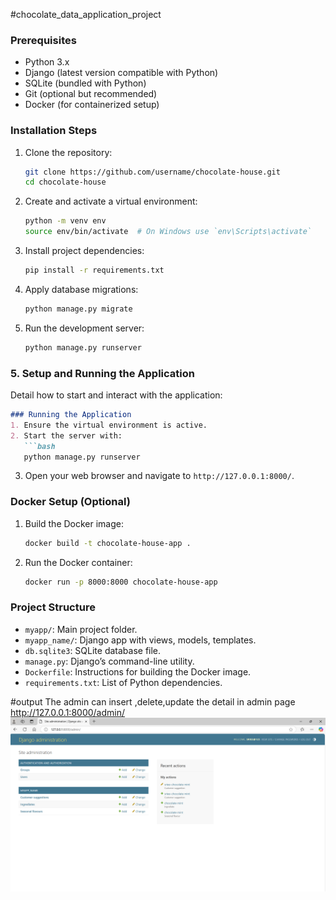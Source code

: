 #chocolate_data_application_project

### Prerequisites
- Python 3.x
- Django (latest version compatible with Python)
- SQLite (bundled with Python)
- Git (optional but recommended)
- Docker (for containerized setup)

### Installation Steps
1. Clone the repository:
   ```bash
   git clone https://github.com/username/chocolate-house.git
   cd chocolate-house
   ```

2. Create and activate a virtual environment:
   ```bash
   python -m venv env
   source env/bin/activate  # On Windows use `env\Scripts\activate`
   ```

3. Install project dependencies:
   ```bash
   pip install -r requirements.txt
   ```

4. Apply database migrations:
   ```bash
   python manage.py migrate
   ```

5. Run the development server:
   ```bash
   python manage.py runserver
   ```

### 5. **Setup and Running the Application**
Detail how to start and interact with the application:
```markdown
### Running the Application
1. Ensure the virtual environment is active.
2. Start the server with:
   ```bash
   python manage.py runserver
   ```
3. Open your web browser and navigate to `http://127.0.0.1:8000/`.

### Docker Setup (Optional)
1. Build the Docker image:
   ```bash
   docker build -t chocolate-house-app .
   ```
2. Run the Docker container:
   ```bash
   docker run -p 8000:8000 chocolate-house-app
   ```
### Project Structure
- `myapp/`: Main project folder.
- `myapp_name/`: Django app with views, models, templates.
- `db.sqlite3`: SQLite database file.
- `manage.py`: Django’s command-line utility.
- `Dockerfile`: Instructions for building the Docker image.
- `requirements.txt`: List of Python dependencies.

#output
The admin can insert ,delete,update the detail in admin page  http://127.0.0.1:8000/admin/
![image alt](https://github.com/srieeamruthaa/chocolate_data_project/blob/3978a30e68e03bd8e1e34217bded057b2d87ba92/Screenshot%202024-11-16%20165205.png)



